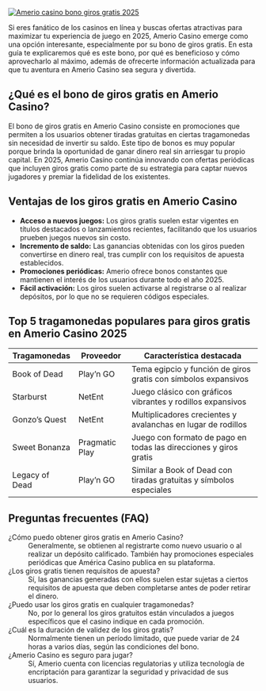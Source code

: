 [![Amerio casino bono giros gratis 2025](https://123-caf.pages.dev/gitsignup.png)](https://vrmoo.ru/Bt82HjjY)

<p>Si eres fanático de los casinos en línea y buscas ofertas atractivas para maximizar tu experiencia de juego en 2025, Amerio Casino emerge como una opción interesante, especialmente por su bono de giros gratis. En esta guía te explicaremos qué es este bono, por qué es beneficioso y cómo aprovecharlo al máximo, además de ofrecerte información actualizada para que tu aventura en Amerio Casino sea segura y divertida.</p>  <h2>¿Qué es el bono de giros gratis en Amerio Casino?</h2> <p>El bono de giros gratis en Amerio Casino consiste en promociones que permiten a los usuarios obtener tiradas gratuitas en ciertas tragamonedas sin necesidad de invertir su saldo. Este tipo de bonos es muy popular porque brinda la oportunidad de ganar dinero real sin arriesgar tu propio capital. En 2025, Amerio Casino continúa innovando con ofertas periódicas que incluyen giros gratis como parte de su estrategia para captar nuevos jugadores y premiar la fidelidad de los existentes.</p>  <h2>Ventajas de los giros gratis en Amerio Casino</h2> <ul>   <li><strong>Acceso a nuevos juegos:</strong> Los giros gratis suelen estar vigentes en títulos destacados o lanzamientos recientes, facilitando que los usuarios prueben juegos nuevos sin costo.</li>   <li><strong>Incremento de saldo:</strong> Las ganancias obtenidas con los giros pueden convertirse en dinero real, tras cumplir con los requisitos de apuesta establecidos.</li>   <li><strong>Promociones periódicas:</strong> Amerio ofrece bonos constantes que mantienen el interés de los usuarios durante todo el año 2025.</li>   <li><strong>Fácil activación:</strong> Los giros suelen activarse al registrarse o al realizar depósitos, por lo que no se requieren códigos especiales.</li> </ul>  <h2>Top 5 tragamonedas populares para giros gratis en Amerio Casino 2025</h2> <table>   <thead>     <tr>       <th>Tragamonedas</th>       <th>Proveedor</th>       <th>Característica destacada</th>     </tr>   </thead>   <tbody>     <tr>       <td>Book of Dead</td>       <td>Play’n GO</td>       <td>Tema egipcio y función de giros gratis con símbolos expansivos</td>     </tr>     <tr>       <td>Starburst</td>       <td>NetEnt</td>       <td>Juego clásico con gráficos vibrantes y rodillos expansivos</td>     </tr>     <tr>       <td>Gonzo’s Quest</td>       <td>NetEnt</td>       <td>Multiplicadores crecientes y avalanchas en lugar de rodillos</td>     </tr>     <tr>       <td>Sweet Bonanza</td>       <td>Pragmatic Play</td>       <td>Juego con formato de pago en todas las direcciones y giros gratis</td>     </tr>     <tr>       <td>Legacy of Dead</td>       <td>Play’n GO</td>       <td>Similar a Book of Dead con tiradas gratuitas y símbolos especiales</td>     </tr>   </tbody> </table>  <h2>Preguntas frecuentes (FAQ)</h2> <dl>   <dt>¿Cómo puedo obtener giros gratis en Amerio Casino?</dt>   <dd>Generalmente, se obtienen al registrarte como nuevo usuario o al realizar un depósito calificado. También hay promociones especiales periódicas que América Casino publica en su plataforma.</dd>    <dt>¿Los giros gratis tienen requisitos de apuesta?</dt>   <dd>Sí, las ganancias generadas con ellos suelen estar sujetas a ciertos requisitos de apuesta que deben completarse antes de poder retirar el dinero.</dd>    <dt>¿Puedo usar los giros gratis en cualquier tragamonedas?</dt>   <dd>No, por lo general los giros gratuitos están vinculados a juegos específicos que el casino indique en cada promoción.</dd>    <dt>¿Cuál es la duración de validez de los giros gratis?</dt>   <dd>Normalmente tienen un período limitado, que puede variar de 24 horas a varios días, según las condiciones del bono.</dd>    <dt>¿Amerio Casino es seguro para jugar?</dt>   <dd>Sí, Amerio cuenta con licencias regulatorias y utiliza tecnología de encriptación para garantizar la seguridad y privacidad de sus usuarios.</dd> </dl>